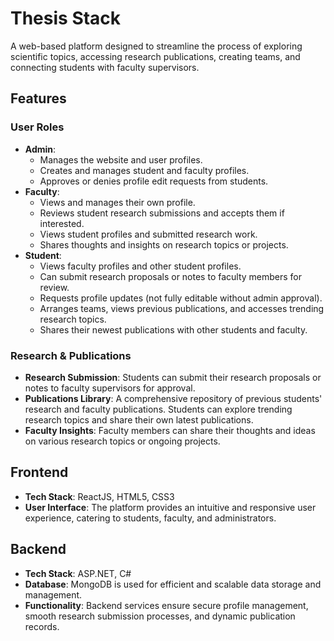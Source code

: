 <!DOCTYPE html>
<html lang="en">
<head>
  <meta charset="UTF-8">
  <meta name="viewport" content="width=device-width, initial-scale=1.0">
</head>
<body>

<h1>Thesis Stack</h1>
<p>A web-based platform designed to streamline the process of exploring scientific topics, accessing research publications, creating teams, and connecting students with faculty supervisors.</p>

<h2>Features</h2>

<h3>User Roles</h3>

<ul>
  <li><strong>Admin</strong>:
    <ul>
      <li>Manages the website and user profiles.</li>
      <li>Creates and manages student and faculty profiles.</li>
      <li>Approves or denies profile edit requests from students.</li>
    </ul>
  </li>

  <li><strong>Faculty</strong>:
    <ul>
      <li>Views and manages their own profile.</li>
      <li>Reviews student research submissions and accepts them if interested.</li>
      <li>Views student profiles and submitted research work.</li>
      <li>Shares thoughts and insights on research topics or projects.</li>
    </ul>
  </li>

  <li><strong>Student</strong>:
    <ul>
      <li>Views faculty profiles and other student profiles.</li>
      <li>Can submit research proposals or notes to faculty members for review.</li>
      <li>Requests profile updates (not fully editable without admin approval).</li>
      <li>Arranges teams, views previous publications, and accesses trending research topics.</li>
      <li>Shares their newest publications with other students and faculty.</li>
    </ul>
  </li>
</ul>

<h3>Research & Publications</h3>

<ul>
  <li><strong>Research Submission</strong>: Students can submit their research proposals or notes to faculty supervisors for approval.</li>
  <li><strong>Publications Library</strong>: A comprehensive repository of previous students' research and faculty publications. Students can explore trending research topics and share their own latest publications.</li>
  <li><strong>Faculty Insights</strong>: Faculty members can share their thoughts and ideas on various research topics or ongoing projects.</li>
</ul>

<h2>Frontend</h2>
<ul>
  <li><strong>Tech Stack</strong>: ReactJS, HTML5, CSS3</li>
  <li><strong>User Interface</strong>: The platform provides an intuitive and responsive user experience, catering to students, faculty, and administrators.</li>
</ul>

<h2>Backend</h2>
<ul>
  <li><strong>Tech Stack</strong>: ASP.NET, C#</li>
  <li><strong>Database</strong>: MongoDB is used for efficient and scalable data storage and management.</li>
  <li><strong>Functionality</strong>: Backend services ensure secure profile management, smooth research submission processes, and dynamic publication records.</li>
</ul>

</body>
</html>
